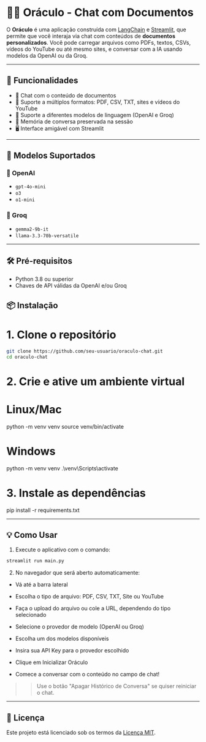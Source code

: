 # 🧙‍♂️ Oráculo - Chat com Documentos

O **Oráculo** é uma aplicação construída com [LangChain](https://www.langchain.com/) e [Streamlit](https://streamlit.io/), que permite que você interaja via chat com conteúdos de **documentos personalizados**. Você pode carregar arquivos como PDFs, textos, CSVs, vídeos do YouTube ou até mesmo sites, e conversar com a IA usando modelos da OpenAI ou da Groq.

---

## 🚀 Funcionalidades

- 💬 Chat com o conteúdo de documentos
- 📄 Suporte a múltiplos formatos: PDF, CSV, TXT, sites e vídeos do YouTube
- 🧠 Suporte a diferentes modelos de linguagem (OpenAI e Groq)
- 🧾 Memória de conversa preservada na sessão
- 🖥️ Interface amigável com Streamlit

---

## 🧠 Modelos Suportados

### 🔹 OpenAI
- `gpt-4o-mini`
- `o3`
- `o1-mini`

### 🔹 Groq
- `gemma2-9b-it`
- `llama-3.3-70b-versatile`

---

## 🛠️ Pré-requisitos

- Python 3.8 ou superior
- Chaves de API válidas da OpenAI e/ou Groq

## 📦 Instalação

# 1. Clone o repositório
```bash
git clone https://github.com/seu-usuario/oraculo-chat.git
cd oraculo-chat
```

# 2. Crie e ative um ambiente virtual
# Linux/Mac
python -m venv venv
source venv/bin/activate

# Windows
python -m venv venv
.\venv\Scripts\activate

# 3. Instale as dependências
pip install -r requirements.txt

---

## 💡 Como Usar

1. Execute o aplicativo com o comando:

```bash
streamlit run main.py
```

2. No navegador que será aberto automaticamente:

- Vá até a barra lateral

- Escolha o tipo de arquivo: PDF, CSV, TXT, Site ou YouTube

- Faça o upload do arquivo ou cole a URL, dependendo do tipo selecionado

- Selecione o provedor de modelo (OpenAI ou Groq)

- Escolha um dos modelos disponíveis

- Insira sua API Key para o provedor escolhido

- Clique em Inicializar Oráculo

- Comece a conversar com o conteúdo no campo de chat!

>> Use o botão "Apagar Histórico de Conversa" se quiser reiniciar o chat.

---

## 📝 Licença

Este projeto está licenciado sob os termos da [Licença MIT](LICENSE).
